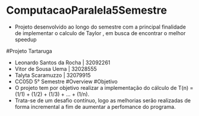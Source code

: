 # ComputacaoParalela5Semestre
- Projeto desenvolvido ao longo do semestre com a principal finalidade de implementar o calculo de Taylor , em busca de encontrar o melhor speedup

#Projeto Tartaruga
- Leonardo Santos da Rocha | 32092261
- Vitor de Sousa Uema | 32028555
- Talyta Scaramuzzo | 32079915
- CC05D  5° Semestre
#Overview
#Objetivo
- O projeto tem por objetivo realizar a implementação do cálculo de T(n) = (1/1) + (1/2) + (1/3) + ... + (1/n).
- Trata-se de um desafio contínuo, logo as melhorias serão realizadas de forma incremental a fim de aumentar a perfomance do programa.

